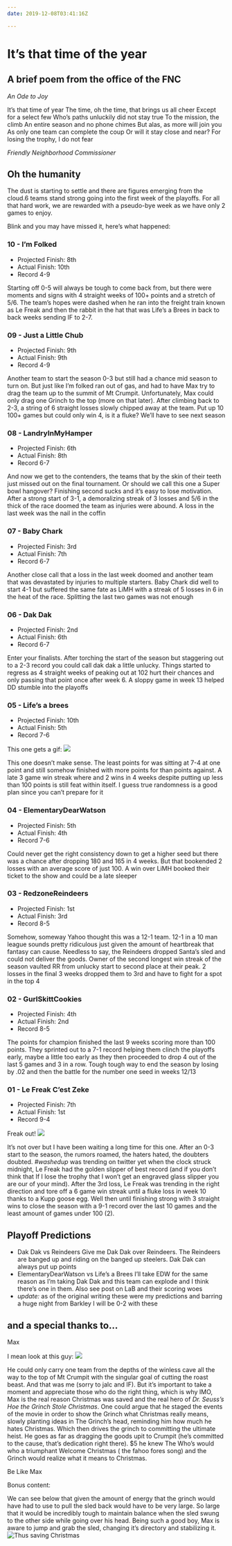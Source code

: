 ```yaml
---
date: 2019-12-08T03:41:16Z

---
```


# It’s that time of the year
## A brief poem from the office of the FNC
_An Ode to Joy_

It’s that time of year
The time, oh the time, that brings us all cheer
Except for a select few
Who’s paths unluckily did not stay true
To the mission, the climb
An entire season and no phone chimes
But alas, as more will join you
As only one team can complete the coup
Or will it stay close and near?
For losing the trophy, I do not fear

_Friendly Neighborhood Commissioner_

## Oh the humanity
The dust is starting to settle and there are figures emerging from the cloud.6 teams stand strong going into the first week of the playoffs. For all that hard work, we are rewarded with a pseudo-bye week as we have only 2 games to enjoy.

Blink and you may have missed it, here’s what happened:

### 10 - I’m Folked
* Projected Finish: 8th
* Actual Finish: 10th
* Record 4-9

Starting off 0-5 will always be tough to come back from, but there were moments and signs with 4 straight weeks of 100+ points and a stretch of 5/6. The team’s hopes were dashed when he ran into the freight train known as Le Freak and then the rabbit in the hat that was Life’s a Brees in back to back weeks sending IF to 2-7.

### 09 - Just a Little Chub
* Projected Finish: 9th
* Actual Finish: 9th
* Record 4-9

Another team to start the season 0-3 but still had a chance mid season to turn on. But just like I’m folked ran out of gas, and had to have Max try to drag the team up to the summit of Mt Crumpit. Unfortunately, Max could only drag one Grinch to the top (more on that later). After climbing back to 2-3, a string of 6 straight losses slowly chipped away at the team. Put up 10 100+ games but could only win 4, is it a fluke? We’ll have to see next season

### 08 - LandryInMyHamper
* Projected Finish: 6th
* Actual Finish: 8th
* Record 6-7

And now we get to the contenders, the teams that by the skin of their teeth just missed out on the final tournament. Or should we call this one a Super bowl hangover? Finishing second sucks and it’s easy to lose motivation. After a strong start of 3-1, a demoralizing streak of 3 losses and 5/6 in the thick of the race doomed the team as injuries were abound. A loss in the last week was the nail in the coffin

### 07 - Baby Chark
* Projected Finish: 3rd
* Actual Finish: 7th
* Record 6-7

Another close call that a loss in the last week doomed and another team that was devastated by injuries to multiple starters. Baby Chark did well to start 4-1 but suffered the same fate as LiMH with a streak of 5 losses in 6 in the heat of the race. Splitting the last two games was not enough

### 06 - Dak Dak
* Projected Finish: 2nd
* Actual Finish: 6th
* Record 6-7

Enter your finalists. After torching the start of the season but staggering out to a 2-3 record you could call dak dak a little unlucky.  Things started to regress as 4 straight weeks of peaking out at 102 hurt their chances and only passing that point once after week 6. A sloppy game in week 13 helped DD stumble into the playoffs

### 05 - Life’s a brees
* Projected Finish: 10th
* Actual Finish: 5th
* Record 7-6

This one gets a gif:
![](KronkMap.gif)

This one doesn’t make sense. The least points for was sitting at 7-4 at one point and still somehow finished with more points for than points against. A late 3 game win streak where and 2 wins in 4 weeks despite putting up less than 100 points is still feat within itself. I guess true randomness is a good plan since you can’t prepare for it

### 04 - ElementaryDearWatson
* Projected Finish: 5th
* Actual Finish: 4th
* Record 7-6

Could never get the right consistency down to get a higher seed but there was a chance after dropping 180 and 165 in 4 weeks. But that bookended 2 losses with an average score of just 100. A win over LiMH booked their ticket to the show and could be a late sleeper

### 03 - RedzoneReindeers
* Projected Finish: 1st
* Actual Finish: 3rd
* Record 8-5

Somehow, someway Yahoo thought this was a 12-1 team. 12-1 in a 10 man league sounds pretty ridiculous just given the amount of heartbreak that fantasy can cause. Needless to say, the Reindeers dropped Santa’s sled and could not deliver the goods. Owner of the second longest win streak of the season vaulted RR from unlucky start to second place at their peak. 2 losses in the final 3 weeks dropped them to 3rd and have to fight for a spot in the top 4

### 02 - GurlSkittCookies
* Projected Finish: 4th
* Actual Finish: 2nd
* Record 8-5

The points for champion finished the last 9 weeks scoring more than 100 points. They sprinted out to a 7-1 record helping them clinch the playoffs early, maybe a little too early as they then proceeded to drop 4 out of the last 5 games and 3 in a row. Tough tough way to end the season by losing by .02 and then the battle for the number one seed in weeks 12/13

### 01 - Le Freak C’est Zeke
* Projected Finish: 7th
* Actual Finish: 1st
* Record 9-4

Freak out!
![](LeFreak.gif)

It’s not over but I have been waiting a long time for this one. After an 0-3 start to the season, the rumors roamed, the haters hated, the doubters doubted. _#washedup_ was trending on twitter yet when the clock struck midnight, Le Freak had the golden slipper of best record (and if you don’t think that If I lose the trophy that I won’t get an engraved glass slipper you are our of your mind). After the 3rd loss, Le Freak was trending in the right direction and tore off a 6 game win streak until a fluke loss in week 10 thanks to a Kupp goose egg. Well then until finishing strong with 3 straight wins to close the season with a 9-1 record over the last 10 games and the least amount of games under 100 (2).


## Playoff Predictions
* Dak Dak vs Reindeers
Give me Dak Dak over Reindeers. The Reindeers are banged up and riding on the banged up steelers. Dak Dak can always put up points
* ElementaryDearWatson vs Life’s a Brees
I’ll take EDW for the same reason as I’m taking Dak Dak and this team can explode and I think there’s one in them. Also see post on LaB and their scoring woes
* _update:_ as of the original writing these were my predictions and barring a huge night from Barkley I will be 0-2 with these

## and a special thanks to…
Max

I mean look at this guy:
![](MaxCute.gif)

He could only carry one team from the depths of the winless cave all the way to the top of Mt Crumpit with the singular goal of cutting the roast beast. And that was me (sorry to jalc and IF). But it’s important to take a moment and appreciate those who do the right thing, which is why IMO, Max is the real reason Christmas was saved and the real hero of _Dr. Seuss’s Hoe the Grinch Stole Christmas_. One could argue that he staged the events of the movie in order to show the Grinch what Christmas really means, slowly planting ideas in The Grinch’s head, reminding him how much he hates Christmas. Which then drives the grinch to committing the ultimate heist. He goes as far as dragging the goods upit to Crumpit (he’s committed to the cause, that’s dedication right there). $5 he knew The Who’s would who a triumphant Welcome Christmas ( the fahoo fores song) and the Grinch would realize what it means to Christmas.

Be Like Max

Bonus content:

We can see below that given the amount of energy that the grinch would have had to use to pull the sled back would have to be very large. So large that it would be incredibly tough to maintain balance when the sled swung to the other side while going over his head. Being such a good boy, Max is aware to jump and grab the sled, changing it’s directory and stabilizing it. ![Thus saving Christmas](/GrinchTriumphant.gif)
